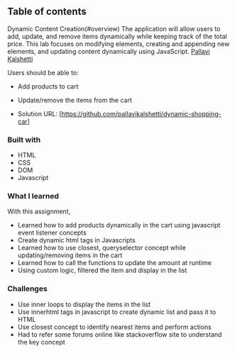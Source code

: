 ## Table of contents

Dynamic Content Creation(#overview)
  The application will allow users to add, update, and remove items dynamically while keeping track of the total price. This lab focuses on modifying elements, creating and appending new elements, and updating content dynamically using JavaScript.
[Pallavi Kalshetti](#author)

Users should be able to:

- Add products to cart
- Update/remove the items from the cart

- Solution URL: [https://github.com/pallavikalshetti/dynamic-shopping-car]

### Built with

- HTML
- CSS
- DOM
- Javascript

### What I learned

With this assignment, 
- Learned how to add products dynamically in the cart using javascript event listener concepts
- Create dynamic html tags in Javascripts
- Learned how to use closest, queryselector concept while updating/removing items in the cart
- Learned how to call the functions to update the amount at runtime
- Using custom logic, filtered the item and display in the list

### Challenges
- Use inner loops to display the items in the list
- Use innerhtml tags in javascript to create dynamic list and pass it to HTML
- Use closest concept to identify nearest items and perform actions
- Had to refer some forums online like stackoverflow site to understand the key concept

